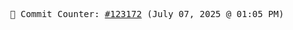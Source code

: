 <p align="center">
    <samp>
        📮 Commit Counter: <a href="https://github.com/Javascript-void0/Javascript-void0/commits/main">#123172</a> (July 07, 2025 @ 01:05 PM)
    </samp>
</p>